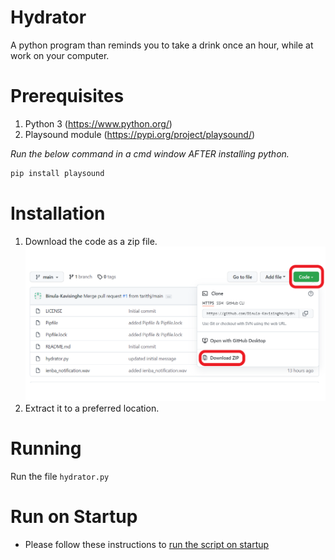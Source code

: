 # Hydrator
A python program than reminds you to take a drink once an hour, while at work on your computer.

# Prerequisites

1. Python 3 (https://www.python.org/)
2. Playsound module (https://pypi.org/project/playsound/)

_Run the below command in a cmd window AFTER installing python._
```bash
pip install playsound
```
# Installation

1. Download the code as a zip file.
![image](Download.png)
2. Extract it to a preferred location.


# Running
Run the file `hydrator.py`

# Run on Startup
* Please follow these instructions to [run the script on startup](https://gist.github.com/Binula-Kavisinghe/dbe19095c3e841bc4e978ec1ccd6aed9)
